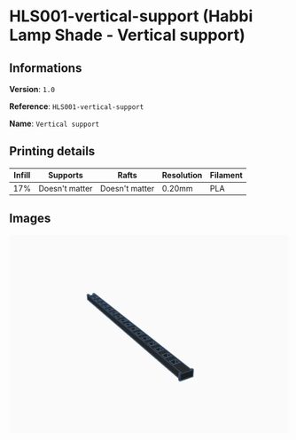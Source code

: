 # HLS001-vertical-support (Habbi Lamp Shade - Vertical support)

## Informations

**Version**: `1.0`

**Reference**: `HLS001-vertical-support`

**Name**: `Vertical support`

## Printing details

|Infill   |Supports         |Rafts            |Resolution   |Filament   |
|-        |-                |-                |-            |-          |
|17%      |Doesn't matter   |Doesn't matter   |0.20mm       |PLA        |

## Images

![img-1](./img-1.png)